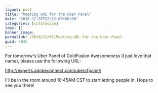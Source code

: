 ```yaml
---
layout: post
title: "Meeting URL for the Uber Panel"
date: "2010-12-07T22:12:00+06:00"
categories: [coldfusion]
tags: []
banner_image: 
permalink: /2010/12/07/Meeting-URL-for-the-Uber-Panel
guid: 4045
---
```


For tomorrow's Uber Panel of ColdFusion Awesomeness (I just love that name), please use the following URL:

<a href="http://experts.adobeconnect.com/ubercfpanel/">http://experts.adobeconnect.com/ubercfpanel/</a>

I'll be in the room around 10:45AM CST to start letting people in. Hope to see you there!